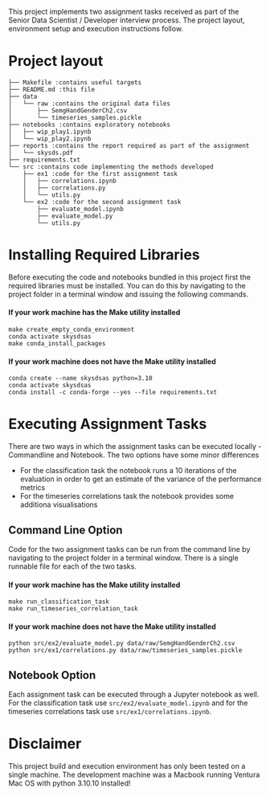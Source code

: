 This project implements two assignment tasks received as part of the Senior Data Scientist / Developer interview process. The project layout, environment setup and execution instructions follow.

# Project layout
```
├── Makefile :contains useful targets
├── README.md :this file
├── data
│   └── raw :contains the original data files
│       ├── SemgHandGenderCh2.csv
│       └── timeseries_samples.pickle
├── notebooks :contains exploratory notebooks
│   ├── wip_play1.ipynb
│   └── wip_play2.ipynb
├── reports :contains the report required as part of the assignment
│   └── skysds.pdf
├── requirements.txt
└── src :contains code implementing the methods developed
    ├── ex1 :code for the first assignment task
    │   ├── correlations.ipynb
    │   ├── correlations.py
    │   └── utils.py
    └── ex2 :code for the second assignment task
        ├── evaluate_model.ipynb
        ├── evaluate_model.py
        └── utils.py
```
# Installing Required Libraries

Before executing the code and notebooks bundled in this project first the required libraries must be installed. You can do this by navigating to the project folder in a terminal window and issuing the following commands.

#### If your work machine has the Make utility installed

    make create_empty_conda_environment
    conda activate skysdsas
    make conda_install_packages

#### If your work machine does not have the Make utility installed

    conda create --name skysdsas python=3.10
    conda activate skysdsas
    conda install -c conda-forge --yes --file requirements.txt

# Executing Assignment Tasks

There are two ways in which the assignment tasks can be executed locally - Commandline and Notebook. The two options have some minor differences
- For the classification task the notebook runs a 10 iterations of the evaluation in order to get an estimate of the variance of the performance metrics
- For the timeseries correlations task the notebook provides some additiona visualisations

## Command Line Option

Code for the two assignment tasks can be run from the command line by navigating to the project folder in a terminal window. There is a single runnable file for each of the two tasks.

#### If your work machine has the Make utility installed

    make run_classification_task
    make run_timeseries_correlation_task

#### If your work machine does not have the Make utility installed

    python src/ex2/evaluate_model.py data/raw/SemgHandGenderCh2.csv
    python src/ex1/correlations.py data/raw/timeseries_samples.pickle

## Notebook Option

Each assignment task can be executed through a Jupyter notebook as well. For the classification task use `src/ex2/evaluate_model.ipynb` and for the timeseries correlations task use `src/ex1/correlations.ipynb`. 

# Disclaimer

This project build and execution environment has only been tested on a single machine. The development machine was a Macbook running Ventura Mac OS with python 3.10.10 installed!



